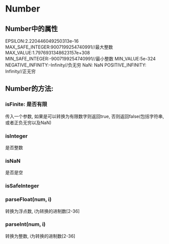 # Number

## Number中的属性

EPSILON:2.220446049250313e-16
MAX_SAFE_INTEGER:9007199254740991//最大整数
MAX_VALUE:1.7976931348623157e+308
MIN_SAFE_INTEGER:-9007199254740991//最小整数
MIN_VALUE:5e-324
NEGATIVE_INFINITY:-Infinity//负无穷
NaN: NaN
POSITIVE_INFINITY: Infinity//正无穷

## Number的方法: 

### isFinite: 是否有限

传入一个参数, 如果是可以转换为有限数字则返回true, 否则返回false(包括字符串, 或者正负无穷以及NaN)

### isInteger

是否整数

### isNaN

是否是空

### isSafeInteger

### parseFloat(num, i)

转换为浮点数, i为转换的进制数[2-36]

### parseInt(num, i)

转换为整数, i为转换的进制数[2-36]
